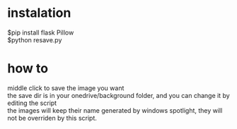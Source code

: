  # instalation
 $pip install flask Pillow <br />
 $python resave.py <br />
 # how to
 middle click to save the image you want <br />
 the save dir is in your onedrive/background folder, and you can change it by editing the script<br />
 the images will keep their name generated by windows spotlight, they will not be overriden by this script.<br />
